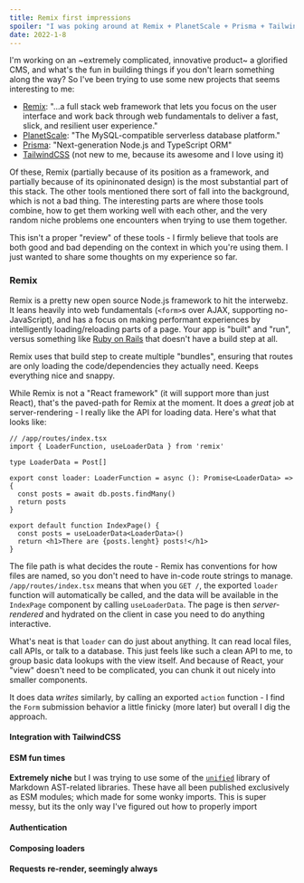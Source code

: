 ```yaml
---
title: Remix first impressions
spoiler: "I was poking around at Remix + PlanetScale + Prisma + TailwindCSS. Sharing some thoughts with y'all, and some random discoveries."
date: 2022-1-8
---
```

I'm working on an ~extremely complicated, innovative product~ a glorified CMS, and what's the fun in building things if you don't learn something along the way? So I've been trying to use some new projects that seems interesting to me:

* [Remix](https://remix.run/): "...a full stack web framework that lets you focus on the user interface and work back through web fundamentals to deliver a fast, slick, and resilient user experience."
* [PlanetScale](https://planetscale.com/): "The MySQL-compatible serverless database platform."
* [Prisma](https://prisma.io/): "Next-generation Node.js and TypeScript ORM"
* [TailwindCSS](https://tailwindcss.com/) (not new to me, because its awesome and I love using it)

Of these, Remix (partially because of its position as a framework, and partially because of its opininonated design) is the most substantial part of this stack. The other tools mentioned there sort of fall into the background, which is not a bad thing. The interesting parts are where those tools combine, how to get them working well with each other, and the very random niche problems one encounters when trying to use them together.

This isn't a proper "review" of these tools - I firmly believe that tools are both good and bad depending on the context in which you're using them. I just wanted to share some thoughts on my experience so far.

### Remix

Remix is a pretty new open source Node.js framework to hit the interwebz. It leans heavily into web fundamentals (`<form>`s over AJAX, supporting no-JavaScript), and has a focus on making performant experiences by intelligently loading/reloading parts of a page. Your app is "built" and "run", versus something like [Ruby on Rails](https://rubyonrails.org/) that doesn't have a build step at all.

Remix uses that build step to create multiple "bundles", ensuring that routes are only loading the code/dependencies they actually need. Keeps everything nice and snappy.

While Remix is not a "React framework" (it will support more than just React), that's the paved-path for Remix at the moment. It does a _great_ job at server-rendering - I really like the API for loading data. Here's what that looks like:

```tsx
// /app/routes/index.tsx
import { LoaderFunction, useLoaderData } from 'remix'

type LoaderData = Post[]

export const loader: LoaderFunction = async (): Promise<LoaderData> => {
  const posts = await db.posts.findMany()
  return posts
}

export default function IndexPage() {
  const posts = useLoaderData<LoaderData>()
  return <h1>There are {posts.lenght} posts!</h1>
}
```

The file path is what decides the route - Remix has conventions for how files are named, so you don't need to have in-code route strings to manage. `/app/routes/index.tsx` means that when you `GET /`, the exported `loader` function will automatically be called, and the data will be available in the `IndexPage` component by calling `useLoaderData`. The page is then _server-rendered_ and hydrated on the client in case you need to do anything interactive.

What's neat is that `loader` can do just about anything. It can read local files, call APIs, or talk to a database. This just feels like such a clean API to me, to group basic data lookups with the view itself. And because of React, your "view" doesn't need to be complicated, you can chunk it out nicely into smaller components.

It does data _writes_ similarly, by calling an exported `action` function - I find the `Form` submission behavior a little finicky (more later) but overall I dig the approach.

#### Integration with TailwindCSS



#### ESM fun times

**Extremely niche** but I was trying to use some of the [`unified`](https://unifiedjs.com/) library of Markdown AST-related libraries. These have all been published exclusively as ESM modules; which made for some wonky imports. This is super messy, but its the only way I've figured out how to properly import 

#### Authentication

#### Composing loaders

#### Requests re-render, seemingly always
